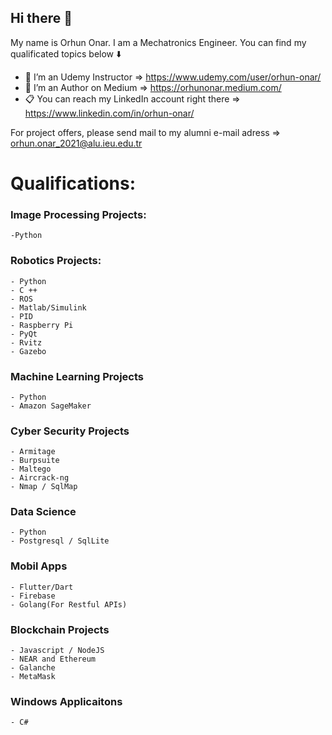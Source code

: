 ## Hi there 👋

 My name is Orhun Onar. I am a Mechatronics Engineer. You can find my qualificated topics below :arrow_down:

- :book: I’m an Udemy Instructor => https://www.udemy.com/user/orhun-onar/
- :notebook: I’m an Author on Medium => https://orhunonar.medium.com/
- :clipboard: You can reach my LinkedIn account right there => https://www.linkedin.com/in/orhun-onar/

For project offers, please send mail to my alumni e-mail adress => orhun.onar_2021@alu.ieu.edu.tr

# Qualifications: 
  ### Image Processing Projects: 
    -Python
  ### Robotics Projects: 
    - Python
    - C ++ 
    - ROS
    - Matlab/Simulink
    - PID
    - Raspberry Pi
    - PyQt
    - Rvitz
    - Gazebo
  ### Machine Learning Projects 
    - Python
    - Amazon SageMaker
  ### Cyber Security Projects
    - Armitage
    - Burpsuite
    - Maltego
    - Aircrack-ng
    - Nmap / SqlMap
  ### Data Science
    - Python
    - Postgresql / SqlLite
  ### Mobil Apps
    - Flutter/Dart
    - Firebase
    - Golang(For Restful APIs)
  ### Blockchain Projects
    - Javascript / NodeJS
    - NEAR and Ethereum
    - Galanche
    - MetaMask
  ### Windows Applicaitons 
    - C#  
